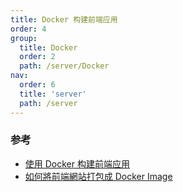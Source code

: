 ```yaml
---
title: Docker 构建前端应用
order: 4
group:
  title: Docker
  order: 2
  path: /server/Docker
nav:
  order: 6
  title: 'server'
  path: /server
---
```


### 参考

- [使用 Docker 构建前端应用](https://zhuanlan.zhihu.com/p/39241059)
- [如何將前端網站打包成 Docker Image](https://blog.wu-boy.com/2020/07/how-to-create-docker-image-in-reactjs-or-vuejs/)
